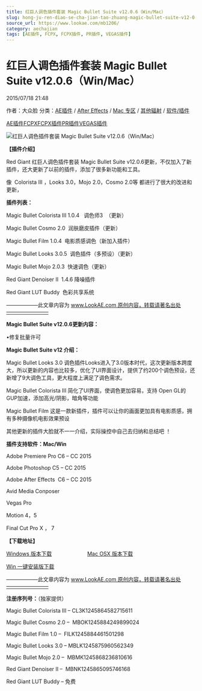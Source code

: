 ```yaml
---
title: 红巨人调色插件套装 Magic Bullet Suite v12.0.6（Win/Mac）
slug: hong-ju-ren-diao-se-cha-jian-tao-zhuang-magic-bullet-suite-v12-0-6-win-mac
source_url: https://www.lookae.com/mb1206/
category: aechajian
tags: [AE插件, FCPX, FCPX插件, PR插件, VEGAS插件]
---
```

# 红巨人调色插件套装 Magic Bullet Suite v12.0.6（Win/Mac）

2015/07/18 21:48

作者：大众脸
分类：[AE插件](https://www.lookae.com/after-effects/aechajian/) / [After Effects](https://www.lookae.com/after-effects/) / [Mac 专区](https://www.lookae.com/mac-osx/) / [其他辐射](https://www.lookae.com/others/) / [软件/插件](https://www.lookae.com/qitarjcj/)

[AE插件](https://www.lookae.com/tag/ae%e6%8f%92%e4%bb%b6/)[FCPX](https://www.lookae.com/tag/fcpx/)[FCPX插件](https://www.lookae.com/tag/fcpx%e6%8f%92%e4%bb%b6/)[PR插件](https://www.lookae.com/tag/pr%e6%8f%92%e4%bb%b6/)[VEGAS插件](https://www.lookae.com/tag/vegas%e6%8f%92%e4%bb%b6/)

![红巨人调色插件套装 Magic Bullet Suite v12.0.6（Win/Mac）](https://www.lookae.com/wp-content/uploads/2015/02/MBS12.jpg "红巨人调色插件套装 Magic Bullet Suite v12.0.6（Win/Mac）-LookAE.com")

**【插件介绍】**

Red Giant 红巨人调色插件套装 Magic Bullet Suite v12.0.6更新，不仅加入了新插件，还大更新了以前的插件，添加了很多新功能和工具。

像  Colorista III ，Looks 3.0，Mojo 2.0，Cosmo 2.0等 都进行了很大的改进和更新，

**插件列表：**

Magic Bullet Colorista III 1.0.4   调色师3  （更新）

Magic Bullet Cosmo 2.0  润肤磨皮插件（更新）

Magic Bullet Film 1.0.4  电影质感调色（新加入插件）

Magic Bullet Looks 3.0.5  调色插件（多预设）（更新）

Magic Bullet Mojo 2.0.3  快速调色（更新）

Red Giant Denoiser II  1.4.6 降噪插件

Red Giant LUT Buddy  色彩共享系统

——————此文章内容为 www.LookAE.com 原创内容，转载请著名出处————————

**Magic Bullet Suite v12.0.6更新内容：**

•修复批量许可

**Magic Bullet Suite v12 介绍：**

Magic Bullet Looks 3.0 调色插件Looks进入了3.0版本时代，这次更新版本跨度大，所以更新的内容也比较多，优化了UI界面设计，提供了约200个调色预设，还新增了9大调色工具，更大程度上满足了调色需求。

Magic Bullet Colorista III 简化了UI界面，使调色更加容易，支持 Open GL的GUP加速，添加高光/阴影，暗角等功能

Magic Bullet Film 这是一款新插件，插件可以让你的画面更加具有电影质感，拥有多种摄像机电影效果预设

其他更新的插件大脸就不一一介绍，实际操控中自己去归纳和总结吧 ！

**插件支持软件：Mac/Win**

Adobe Premiere Pro C6 – CC 2015

Adobe Photoshop C5 – CC 2015

Adobe After Effects  C6 – CC 2015

Avid Media Conposer

Vegas Pro

Motion 4，5

Final Cut Pro X ， 7

**【下载地址】**

[Windows 版本下载](http://101.36.96.115/data/7/7f/99/7f99156e677fe33033b6fef33a111c72.zip/realuri/redgiant/products/singlesuites/magicbullet/MBSuite_Win_Full.zip)                        [Mac OSX 版本下载](http://cdn.redgiant.com/redgiant/products/singlesuites/magicbullet/MBSuite_Mac_Full.zip)

[Win 一键安装版下载](https://www.400gb.com/file/106835375)

——————此文章内容为 www.LookAE.com 原创内容，转载请著名出处————————

**注册序列号：**（独家提供）

Magic Bullet Colorista III – CL3K1245864582715611

Magic Bullet Cosmo 2.0 –  MBOK1245884249899024

Magic Bullet Film 1.0 –  FILK1245884461501298

Magic Bullet Looks 3.0 – MBLK1245875960562349

Magic Bullet Mojo 2.0 –  MBMK1245868236810616

Red Giant Denoiser II –  MBNK1245865095746168

Red Giant LUT Buddy – 免费

